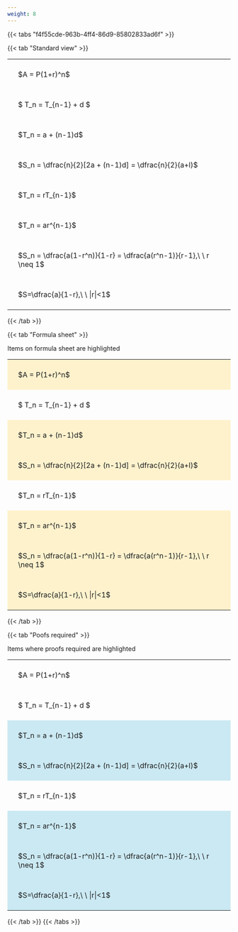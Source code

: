 ```yaml
---
weight: 8
---
```


{{< tabs "f4f55cde-963b-4ff4-86d9-85802833ad6f" >}}

{{< tab "Standard view" >}}

<style type="text/css">
#T_51a7e th.col_heading {
  text-align: left;
  font-size: 1em;
}
#T_51a7e td {
  text-align: left;
  font-size: 1em;
  padding: 1.5em;
}
</style>
<table id="T_51a7e">
  <thead>
  </thead>
  <tbody>
    <tr>
      <td id="T_51a7e_row0_col0" class="data row0 col0" >$A = P(1+r)^n$</td>
    </tr>
    <tr>
      <td id="T_51a7e_row1_col0" class="data row1 col0" >$ T_n = T_{n-1} + d $</td>
    </tr>
    <tr>
      <td id="T_51a7e_row2_col0" class="data row2 col0" >$T_n = a + (n-1)d$</td>
    </tr>
    <tr>
      <td id="T_51a7e_row3_col0" class="data row3 col0" >$S_n = \dfrac{n}{2}[2a + (n-1)d] = \dfrac{n}{2}(a+l)$</td>
    </tr>
    <tr>
      <td id="T_51a7e_row4_col0" class="data row4 col0" >$T_n = rT_{n-1}$</td>
    </tr>
    <tr>
      <td id="T_51a7e_row5_col0" class="data row5 col0" >$T_n = ar^{n-1}$</td>
    </tr>
    <tr>
      <td id="T_51a7e_row6_col0" class="data row6 col0" >$S_n = \dfrac{a(1-r^n)}{1-r} = \dfrac{a(r^n-1)}{r-1},\ \  r \neq 1$</td>
    </tr>
    <tr>
      <td id="T_51a7e_row7_col0" class="data row7 col0" >$S=\dfrac{a}{1-r},\ \ |r|<1$</td>
    </tr>
  </tbody>
</table>
{{< /tab >}}

{{< tab "Formula sheet" >}}

Items on formula sheet are highlighted 
<br>
<style type="text/css">
#T_5b923 th.col_heading {
  text-align: left;
  font-size: 1em;
}
#T_5b923 td {
  text-align: left;
  font-size: 1em;
  padding: 1.5em;
}
#T_5b923_row0_col0, #T_5b923_row2_col0, #T_5b923_row3_col0, #T_5b923_row5_col0, #T_5b923_row6_col0, #T_5b923_row7_col0 {
  background-color: rgba(255,194,10, 0.2);
}
#T_5b923_row1_col0, #T_5b923_row4_col0 {
  background-color: rgba(0,0,0,0);
}
</style>
<table id="T_5b923">
  <thead>
  </thead>
  <tbody>
    <tr>
      <td id="T_5b923_row0_col0" class="data row0 col0" >$A = P(1+r)^n$</td>
    </tr>
    <tr>
      <td id="T_5b923_row1_col0" class="data row1 col0" >$ T_n = T_{n-1} + d $</td>
    </tr>
    <tr>
      <td id="T_5b923_row2_col0" class="data row2 col0" >$T_n = a + (n-1)d$</td>
    </tr>
    <tr>
      <td id="T_5b923_row3_col0" class="data row3 col0" >$S_n = \dfrac{n}{2}[2a + (n-1)d] = \dfrac{n}{2}(a+l)$</td>
    </tr>
    <tr>
      <td id="T_5b923_row4_col0" class="data row4 col0" >$T_n = rT_{n-1}$</td>
    </tr>
    <tr>
      <td id="T_5b923_row5_col0" class="data row5 col0" >$T_n = ar^{n-1}$</td>
    </tr>
    <tr>
      <td id="T_5b923_row6_col0" class="data row6 col0" >$S_n = \dfrac{a(1-r^n)}{1-r} = \dfrac{a(r^n-1)}{r-1},\ \  r \neq 1$</td>
    </tr>
    <tr>
      <td id="T_5b923_row7_col0" class="data row7 col0" >$S=\dfrac{a}{1-r},\ \ |r|<1$</td>
    </tr>
  </tbody>
</table>
{{< /tab >}}

{{< tab "Poofs required" >}}

Items where proofs required are highlighted 
<br>
<style type="text/css">
#T_c5eb5 th.col_heading {
  text-align: left;
  font-size: 1em;
}
#T_c5eb5 td {
  text-align: left;
  font-size: 1em;
  padding: 1.5em;
}
#T_c5eb5_row0_col0, #T_c5eb5_row1_col0, #T_c5eb5_row4_col0 {
  background-color: rgba(0,0,0,0);
}
#T_c5eb5_row2_col0, #T_c5eb5_row3_col0, #T_c5eb5_row5_col0, #T_c5eb5_row6_col0, #T_c5eb5_row7_col0 {
  background-color: rgba(0,150,200, 0.2);
}
</style>
<table id="T_c5eb5">
  <thead>
  </thead>
  <tbody>
    <tr>
      <td id="T_c5eb5_row0_col0" class="data row0 col0" >$A = P(1+r)^n$</td>
    </tr>
    <tr>
      <td id="T_c5eb5_row1_col0" class="data row1 col0" >$ T_n = T_{n-1} + d $</td>
    </tr>
    <tr>
      <td id="T_c5eb5_row2_col0" class="data row2 col0" >$T_n = a + (n-1)d$</td>
    </tr>
    <tr>
      <td id="T_c5eb5_row3_col0" class="data row3 col0" >$S_n = \dfrac{n}{2}[2a + (n-1)d] = \dfrac{n}{2}(a+l)$</td>
    </tr>
    <tr>
      <td id="T_c5eb5_row4_col0" class="data row4 col0" >$T_n = rT_{n-1}$</td>
    </tr>
    <tr>
      <td id="T_c5eb5_row5_col0" class="data row5 col0" >$T_n = ar^{n-1}$</td>
    </tr>
    <tr>
      <td id="T_c5eb5_row6_col0" class="data row6 col0" >$S_n = \dfrac{a(1-r^n)}{1-r} = \dfrac{a(r^n-1)}{r-1},\ \  r \neq 1$</td>
    </tr>
    <tr>
      <td id="T_c5eb5_row7_col0" class="data row7 col0" >$S=\dfrac{a}{1-r},\ \ |r|<1$</td>
    </tr>
  </tbody>
</table>
{{< /tab >}}
{{< /tabs >}}